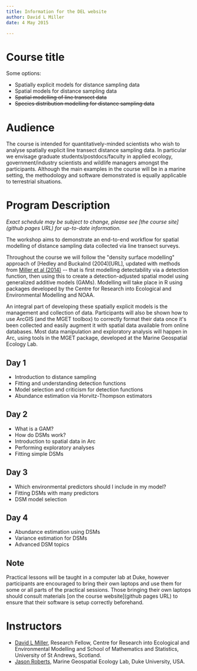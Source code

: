 ```yaml
---
title: Information for the DEL website
author: David L Miller
date: 4 May 2015

---
```



# Course title

Some options:

 * Spatially explicit models for distance sampling data
 * Spatial models for distance sampling data
 * ~~Spatial modelling of line transect data~~
 * ~~Species distribution modelling for distance sampling data~~


# Audience

The course is intended for quantitatively-minded scientists who wish to analyse spatially explicit line transect distance sampling data. In particular we envisage graduate students/postdocs/faculty in applied ecology, government/industry scientists and wildlife managers amongst the participants. Although the main examples in the course will be in a marine setting, the methodology and software demonstrated is equally applicable to terrestrial situations.


# Program Description


*Exact schedule may be subject to change, please see [the course site](github pages URL) for up-to-date information.*

The workshop aims to demonstrate an end-to-end workflow for spatial modelling of distance sampling data collected via line transect surveys.

Throughout the course we will follow the "density surface modelling" approach of [Hedley and Buckalnd (2004)[URL], updated with methods from [Miller et al (2014)](URL) -- that is first modelling detectability via a detection function, then using this to create a detection-adjusted spatial model using generalized additive models (GAMs). Modelling will take place in R using packages developed by the Centre for Research into Ecological and Environmental Modelling and NOAA.

An integral part of developing these spatially explicit models is the management and collection of data. Participants will also be shown how to use ArcGIS (and the MGET toolbox) to correctly format their data once it's been collected and easily augment it with spatial data available from online databases. Most data manipulation and exploratory analysis will happen in Arc, using tools in the MGET package, developed at the Marine Geospatial Ecology Lab.


## Day 1

  * Introduction to distance sampling
  * Fitting and understanding detection functions
  * Model selection and criticism for detection functions
  * Abundance estimation via Horvitz-Thompson estimators


## Day 2

  * What is a GAM?
  * How do DSMs work?
  * Introduction to spatial data in Arc
  * Performing exploratory analyses
  * Fitting simple DSMs


## Day 3

  * Which environmental predictors should I include in my model?
  * Fitting DSMs with many predictors
  * DSM model selection

## Day 4

  * Abundance estimation using DSMs
  * Variance estimation for DSMs
  * Advanced DSM topics




## Note

Practical lessons will be taught in a computer lab at Duke, however participants are encouraged to bring their own laptops and use them for some or all parts of the practical sessions. Those bringing their own laptops should consult materials [on the course website](github pages URL) to ensure that their software is setup correctly beforehand.

# Instructors

 * [David L Miller](http://converged.yt), Research Fellow, Centre for Research into Ecological and Environmental Modelling and School of Mathematics and Statistics, University of St Andrews, Scotland.
 * [Jason Roberts](http://mgel.env.duke.edu/people/jason-roberts/), Marine Geospatial Ecology Lab, Duke University, USA.



